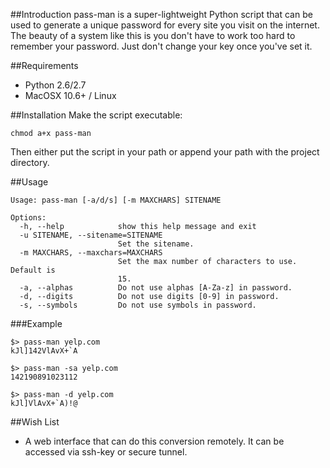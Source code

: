 ##Introduction
pass-man is a super-lightweight Python script that can be used to
generate a unique password for every site you visit on the internet.
The beauty of a system like this is you don't have to work too hard to
remember your password.  Just don't change your key once you've set it.

##Requirements
- Python 2.6/2.7
- MacOSX 10.6+ / Linux

##Installation
Make the script executable:
```
chmod a+x pass-man
```

Then either put the script in your path or append your path with the
project directory.

##Usage
```
Usage: pass-man [-a/d/s] [-m MAXCHARS] SITENAME

Options:
  -h, --help            show this help message and exit
  -u SITENAME, --sitename=SITENAME
                        Set the sitename.
  -m MAXCHARS, --maxchars=MAXCHARS
                        Set the max number of characters to use.  Default is
                        15.
  -a, --alphas          Do not use alphas [A-Za-z] in password.
  -d, --digits          Do not use digits [0-9] in password.
  -s, --symbols         Do not use symbols in password.
```

###Example
```
$> pass-man yelp.com
kJl]142VlAvX+`A
```

```
$> pass-man -sa yelp.com
142190891023112
```

```
$> pass-man -d yelp.com
kJl]VlAvX+`A)!@
```

##Wish List
- A web interface that can do this conversion remotely.  It can be
  accessed via ssh-key or secure tunnel.
